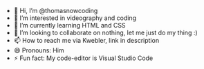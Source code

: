- 👋 Hi, I’m @thomasnowcoding
- 👀 I’m interested in videography and coding
- 🌱 I’m currently learning HTML and CSS
- 💞️ I’m looking to collaborate on nothing, let me just do my thing :)
- 📫 How to reach me via Kwebler, link in description
- 😄 Pronouns: Him
- ⚡ Fun fact: My code-editor is Visual Studio Code
<!---
thomasnowcoding/thomasnowcoding is a ✨ special ✨ repository because its `README.md` (this file) appears on your GitHub profile.
You can click the Preview link to take a look at your changes.
--->
